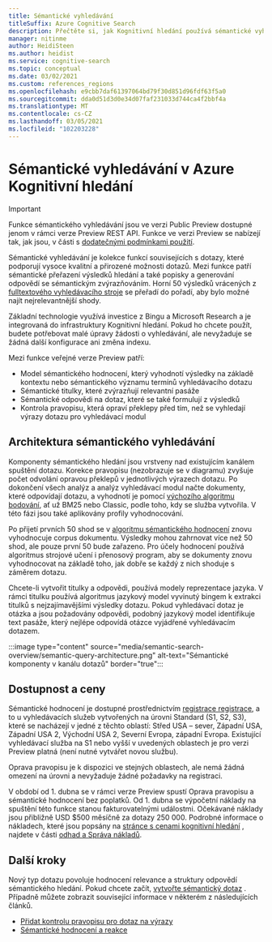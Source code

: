 ```yaml
---
title: Sémantické vyhledávání
titleSuffix: Azure Cognitive Search
description: Přečtěte si, jak Kognitivní hledání používá sémantické vyhledávací modely pro rozsáhlou výuku z Bingu, aby byly výsledky hledání intuitivnějšíější.
manager: nitinme
author: HeidiSteen
ms.author: heidist
ms.service: cognitive-search
ms.topic: conceptual
ms.date: 03/02/2021
ms.custom: references_regions
ms.openlocfilehash: e9cbb7daf61397064bd79f30d851d96fdf63f5a0
ms.sourcegitcommit: dda0d51d3d0e34d07faf231033d744ca4f2bbf4a
ms.translationtype: MT
ms.contentlocale: cs-CZ
ms.lasthandoff: 03/05/2021
ms.locfileid: "102203228"
---
```

# <a name="semantic-search-in-azure-cognitive-search"></a>Sémantické vyhledávání v Azure Kognitivní hledání

> [!IMPORTANT]
> Funkce sémantického vyhledávání jsou ve verzi Public Preview dostupné jenom v rámci verze Preview REST API. Funkce ve verzi Preview se nabízejí tak, jak jsou, v části s [dodatečnými podmínkami použití](https://azure.microsoft.com/support/legal/preview-supplemental-terms/).

Sémantické vyhledávání je kolekce funkcí souvisejících s dotazy, které podporují vysoce kvalitní a přirozené možnosti dotazů. Mezi funkce patří sémantické přeřazení výsledků hledání a také popisky a generování odpovědí se sémantickým zvýrazňováním. Horní 50 výsledků vrácených z [fulltextového vyhledávacího stroje](search-lucene-query-architecture.md) se přeřadí do pořadí, aby bylo možné najít nejrelevantnější shody.

Základní technologie využívá investice z Bingu a Microsoft Research a je integrovaná do infrastruktury Kognitivní hledání. Pokud ho chcete použít, budete potřebovat malé úpravy žádosti o vyhledávání, ale nevyžaduje se žádná další konfigurace ani změna indexu.

Mezi funkce veřejné verze Preview patří:

+ Model sémantického hodnocení, který vyhodnotí výsledky na základě kontextu nebo sémantického významu termínů vyhledávacího dotazu
+ Sémantické titulky, které zvýrazňují relevantní pasáže
+ Sémantické odpovědi na dotaz, které se také formulují z výsledků
+ Kontrola pravopisu, která opraví překlepy před tím, než se vyhledají výrazy dotazu pro vyhledávací modul

## <a name="semantic-search-architecture"></a>Architektura sémantického vyhledávání

Komponenty sémantického hledání jsou vrstveny nad existujícím kanálem spuštění dotazu. Korekce pravopisu (nezobrazuje se v diagramu) zvyšuje počet odvolání opravou překlepů v jednotlivých výrazech dotazu. Po dokončení všech analýz a analýz vyhledávací modul načte dokumenty, které odpovídají dotazu, a vyhodnotí je pomocí [výchozího algoritmu bodování](index-similarity-and-scoring.md#similarity-ranking-algorithms), ať už BM25 nebo Classic, podle toho, kdy se služba vytvořila. V této fázi jsou také aplikovány profily vyhodnocování. 

Po přijetí prvních 50 shod se v [algoritmu sémantického hodnocení](semantic-how-to-query-response.md) znovu vyhodnocuje corpus dokumentu. Výsledky mohou zahrnovat více než 50 shod, ale pouze první 50 bude zařazeno. Pro účely hodnocení používá algoritmus strojové učení i přenosový program, aby se dokumenty znovu vyhodnocovat na základě toho, jak dobře se každý z nich shoduje s záměrem dotazu.

Chcete-li vytvořit titulky a odpovědi, používá modely reprezentace jazyka. V rámci titulku používá algoritmus jazykový model vyvinutý bingem k extrakci titulků s nejzajímavějšími výsledky dotazu. Pokud vyhledávací dotaz je otázka a jsou požadovány odpovědi, podobný jazykový model identifikuje text pasáže, který nejlépe odpovídá otázce vyjádřené vyhledávacím dotazem.

:::image type="content" source="media/semantic-search-overview/semantic-query-architecture.png" alt-text="Sémantické komponenty v kanálu dotazů" border="true":::

## <a name="availability-and-pricing"></a>Dostupnost a ceny

Sémantické hodnocení je dostupné prostřednictvím [registrace registrace](https://aka.ms/SemanticSearchPreviewSignup), a to u vyhledávacích služeb vytvořených na úrovni Standard (S1, S2, S3), které se nacházejí v jedné z těchto oblastí: Střed USA – sever, Západní USA, Západní USA 2, Východní USA 2, Severní Evropa, západní Evropa. Existující vyhledávací služba na S1 nebo vyšší v uvedených oblastech je pro verzi Preview platná (není nutné vytvářet novou službu).

Oprava pravopisu je k dispozici ve stejných oblastech, ale nemá žádná omezení na úrovni a nevyžaduje žádné požadavky na registraci. 

V období od 1. dubna se v rámci verze Preview spustí Oprava pravopisu a sémantické hodnocení bez poplatků. Od 1. dubna se výpočetní náklady na spuštění této funkce stanou fakturovatelnými událostmi. Očekávané náklady jsou přibližně USD $500 měsíčně za dotazy 250 000. Podrobné informace o nákladech, které jsou popsány na [stránce s cenami kognitivní hledání](https://azure.microsoft.com/pricing/details/search/) , najdete v části [odhad a Správa nákladů](search-sku-manage-costs.md).

## <a name="next-steps"></a>Další kroky

Nový typ dotazu povoluje hodnocení relevance a struktury odpovědí sémantického hledání. Pokud chcete začít, [vytvořte sémantický dotaz](semantic-how-to-query-request.md) . Případně můžete zobrazit související informace v některém z následujících článků.

+ [Přidat kontrolu pravopisu pro dotaz na výrazy](speller-how-to-add.md)
+ [Sémantické hodnocení a reakce](semantic-how-to-query-response.md)